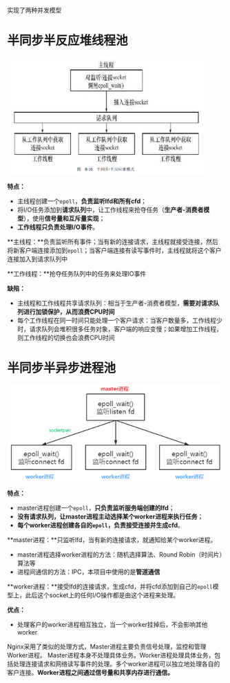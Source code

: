 实现了两种并发模型

# 半同步半反应堆线程池

<img src="assets/半同步版反应堆.png" style="zoom:67%;" />

**特点：**

- 主线程创建一个`epoll`，**负责监听lfd和所有cfd**；
- 将I/O任务添加到**请求队列**中，让工作线程来抢夺任务（**生产者-消费者模型**），使用**信号量和互斥量实现**；
- **工作线程只负责处理I/O事件**。

**主线程：**负责监听所有事件；当有新的连接请求，主线程就接受连接，然后将新客户端连接添加到`epoll`；当客户端连接有读写事件时，主线程就将这个客户连接加入到请求队列中

**工作线程：**抢夺任务队列中的任务来处理IO事件

**缺陷：**

- 主线程和工作线程共享请求队列：相当于生产者-消费者模型，**需要对请求队列进行加锁保护，从而浪费CPU时间**
- 每个工作线程在同一时间只能处理一个客户请求：当客户数量多，工作线程少时，请求队列会堆积很多任务对象，客户端的响应变慢；如果增加工作线程，则工作线程的切换也会浪费CPU时间



# 半同步半异步进程池

![](./assets/高效半同步半异步的实现.png)

**特点：**

- master进程创建一个`epoll`，**只负责监听服务端创建的lfd**；
- **没有请求队列，让master进程主动选择某个worker进程来执行任务**；
- **每个worker进程创建各自的`epoll`，负责接受连接并生成cfd**。

**master进程：**只监听lfd，当有新的连接请求，就通知给某个worker进程。

- master进程选择worker进程的方法：随机选择算法、Round Robin（时间片）算法等
- 进程间通信的方法：IPC，本项目中使用的是**管道通信**

**worker进程：**接受lfd的连接请求，生成cfd，并将cfd添加到自己的`epoll`模型上，此后这个socket上的任何I/O操作都是由这个进程来处理。



**优点：**

- 处理客户的worker进程相互独立，当一个worker挂掉后，不会影响其他worker

Nginx采用了类似的处理方式，Master进程主要负责信号处理，监控和管理Worker进程。 Master进程本身不处理具体业务。Worker进程处理具体业务，包括处理连接请求和网络读写事件的处理。多个worker进程可以独立地处理各自的客户连接。**Worker进程之间通过信号量和共享内存进行通信。**

